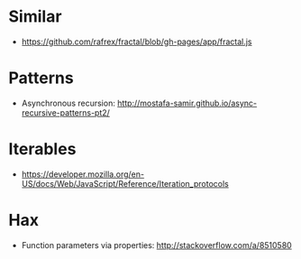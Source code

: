 # Similar

 - https://github.com/rafrex/fractal/blob/gh-pages/app/fractal.js

# Patterns

 - Asynchronous recursion: http://mostafa-samir.github.io/async-recursive-patterns-pt2/

# Iterables

 - https://developer.mozilla.org/en-US/docs/Web/JavaScript/Reference/Iteration_protocols

# Hax

 - Function parameters via properties: http://stackoverflow.com/a/8510580
